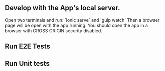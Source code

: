 
## Develop with the App's local server.

Open two terminals and run:
´ionic serve´ and ´gulp watch´
Then a browser page will be open with the app running. You should open the app in a browser with CROSS ORIGIN security disabled.


## Run E2E Tests

## Run Unit tests